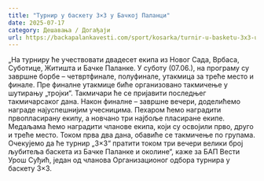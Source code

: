 ```yaml
---
title: "Турнир у баскету 3×3 у Бачкој Паланци"
date: 2025-07-17
category: Дешавања / Догађаји
url: https://backapalankavesti.com/sport/kosarka/turnir-u-basketu-3x3-u-backoj-palanci/
---
```


„На турниру ће учествовати двадесет екипа из Новог Сада, Врбаса, Суботице, Житишта и Бачке Паланке. У суботу (07.06.), на програму су завршне борбе – четвртфинале, полуфинале, утакмица за треће место и финале. Пре финалне утакмице биће организовано такмичење у шутирању „тројки“. Такмичари ће се пријавити последњег такмичарсаког дана. Након финалне – завршне вечери, доделићемо награде најуспешнијим учесницима. Пехаром ћемо наградити првопласирану екипу, а новчано три најбоље пласиране екипе. Медаљама ћемо наградити чланове екипа, који су освојили прво, друго и треће место. Током прва два дана, обавиће се такмичење по групама. Очекујемо да ће турнир „3×3“ пратити током три вечери велики број љубитеља баскета из Бачке Паланке и околине“, каже за БАП Вести Урош Суђић, један од чланова Организационог одбора турнира у баскету 3×3.
